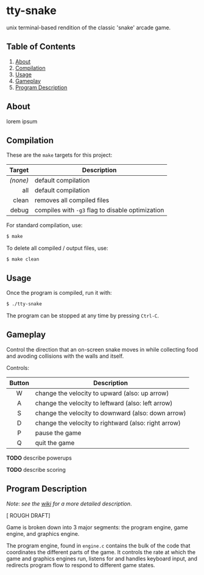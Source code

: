 # tty-snake

unix terminal-based rendition of the classic 'snake' arcade game.


## Table of Contents

1. [About](#about)
2. [Compilation](#compilation)
3. [Usage](#usage)
4. [Gameplay](#gameplay)
5. [Program Description](#program-description)


## About

lorem ipsum


## Compilation

These are the `make` targets for this project:

| Target | Description |
|-------:|-------------|
| _(none)_ | default compilation |
| all | default compilation |
| clean | removes all compiled files |
| debug | compiles with `-g3` flag to disable optimization |

For standard compilation, use:

```bash
$ make
```

To delete all compiled / output files, use:

```
$ make clean
```

## Usage

Once the program is compiled, run it with:

```bash
$ ./tty-snake
```

The program can be stopped at any time by pressing `Ctrl-C`.


## Gameplay

Control the direction that an on-screen snake moves in while collecting food and avoding collisions with the walls and itself.

Controls:

| Button | Description |
|:------:|-------------|
| W | change the velocity to upward (also: up arrow) |
| A | change the velocity to leftward (also: left arrow) |
| S | change the velocity to downward (also: down arrow) |
| D | change the velocity to rightward (also: right arrow) |
| P | pause the game |
| Q | quit the game |


**TODO** describe powerups


**TODO** describe scoring


## Program Description

*Note*: _see the [wiki](program-description) for a more detailed description_.

[ ROUGH DRAFT]

Game is broken down into 3 major segments: the program engine, game engine, and graphics engine.

The program engine, found in `engine.c` contains the bulk of the code that coordinates the different parts of the game. It controls the rate at which the game and graphics engines run, listens for and handles keyboard input, and redirects program flow to respond to different game states.

